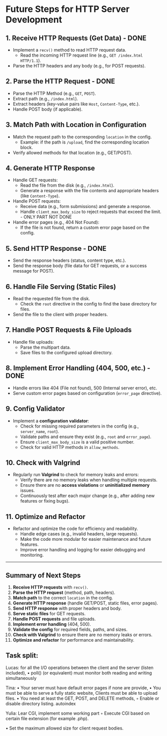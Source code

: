 # Future Steps for HTTP Server Development

## 1. **Receive HTTP Requests (Get Data)** - DONE
- Implement a `recv()` method to read HTTP request data.
  - Read the incoming HTTP request line (e.g., `GET /index.html HTTP/1.1`).
- Parse the HTTP headers and any body (e.g., for POST requests).

## 2. **Parse the HTTP Request** - DONE
- Parse the HTTP Method (e.g., `GET`, `POST`).
- Extract path (e.g., `/index.html`).
- Extract headers (key-value pairs like `Host`, `Content-Type`, etc.).
- Handle POST body (if applicable).

## 3. **Match Path with Location in Configuration**
- Match the request path to the corresponding `location` in the config.
    - Example: if the path is `/upload`, find the corresponding location block.
- Verify allowed methods for that location (e.g., GET/POST).

## 4. **Generate HTTP Response**
- Handle GET requests:
    - Read the file from the disk (e.g., `/index.html`).
    - Generate a response with the file contents and appropriate headers (like `Content-Type`).
- Handle POST requests:
    - Receive data (e.g., form submissions) and generate a response.
    - Handle `client_max_body_size` to reject requests that exceed the limit. - ONLY PART NOT DONE
- Handle error pages (e.g., 404 Not Found):
    - If the file is not found, return a custom error page based on the config.

## 5. **Send HTTP Response** - DONE
- Send the response headers (status, content type, etc.).
- Send the response body (file data for GET requests, or a success message for POST).

## 6. **Handle File Serving (Static Files)**
- Read the requested file from the disk.
    - Check the `root` directive in the config to find the base directory for files.
- Send the file to the client with proper headers.

## 7. **Handle POST Requests & File Uploads**
- Handle file uploads:
    - Parse the multipart data.
    - Save files to the configured upload directory.

## 8. **Implement Error Handling (404, 500, etc.)** - DONE
- Handle errors like 404 (File not found), 500 (Internal server error), etc.
- Serve custom error pages based on configuration (`error_page` directive).

## 9. **Config Validator**
- Implement a **configuration validator**:
    - Check for missing required parameters in the config (e.g., `server_name`, `root`).
    - Validate paths and ensure they exist (e.g., `root` and `error_page`).
    - Ensure `client_max_body_size` is a valid positive number.
    - Check for valid HTTP methods in `allow_methods`.

## 10. **Check with Valgrind**
- Regularly run **Valgrind** to check for memory leaks and errors:
    - Verify there are no memory leaks when handling multiple requests.
    - Ensure there are no **access violations** or **uninitialized memory** issues.
    - Continuously test after each major change (e.g., after adding new features or fixing bugs).

## 11. **Optimize and Refactor**
- Refactor and optimize the code for efficiency and readability.
    - Handle edge cases (e.g., invalid headers, large requests).
    - Make the code more modular for easier maintenance and future features.
    - Improve error handling and logging for easier debugging and monitoring.

---

## **Summary of Next Steps**
1. **Receive HTTP requests** with `recv()`.
2. **Parse the HTTP request** (method, path, headers).
3. **Match path** to the correct `location` in the config.
4. **Generate HTTP response** (handle GET/POST, static files, error pages).
5. **Send HTTP response** with proper headers and body.
6. **Serve static files** for GET requests.
7. **Handle POST requests** and file uploads.
8. **Implement error handling** (404, 500).
9. **Validate the config** for required fields, paths, and sizes.
10. **Check with Valgrind** to ensure there are no memory leaks or errors.
11. **Optimize and refactor** for performance and maintainability.

## Task split:
Lucas:
for all the I/O operations between the client and the server (listen included), • poll() (or equivalent) must monitor both reading and writing simultaneously

Tina:
• Your server must have default error pages if none are provide, • You must be able to serve a fully static website, Clients must be able to upload files.
• You need at least the GET, POST, and DELETE methods, ◦ Enable or disable directory listing. autoindex

Yulia:
Lear CGI, implement some working part
◦ Execute CGI based on certain file extension (for example .php).


• Set the maximum allowed size for client request bodies.
